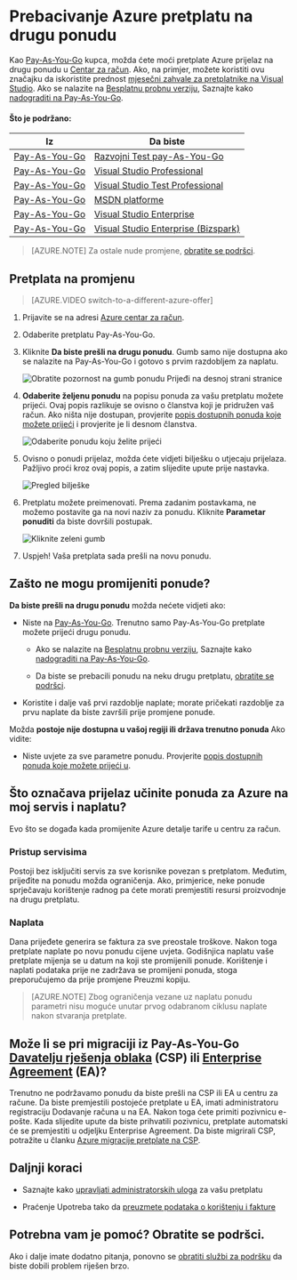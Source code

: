 <properties
    pageTitle="Prebacivanje Azure pretplatu na drugu ponudu | Microsoft Azure"
    description="Saznajte kako promijeniti pretplate Azure i prijeđite na drugi ponudu pomoću portala za Upravljanje pretplatom"
    services=""
    documentationCenter=""
    authors="genlin"
    manager="mbaldwin"
    editor=""
    tags="billing,top-support-issue"/>

<tags
    ms.service="billing"
    ms.workload="na"
    ms.tgt_pltfrm="na"
    ms.devlang="na"
    ms.topic="article"
    ms.date="09/30/2016"
    ms.author="genli"/>

# <a name="switch-your-azure-subscription-to-another-offer"></a>Prebacivanje Azure pretplatu na drugu ponudu

Kao [Pay-As-You-Go](https://azure.microsoft.com/offers/ms-azr-0003p/) kupca, možda ćete moći pretplate Azure prijelaz na drugu ponudu u [Centar za račun](https://account.windowsazure.com/Subscriptions). Ako, na primjer, možete koristiti ovu značajku da iskoristite prednost [mjesečni zahvale za pretplatnike na Visual Studio](https://azure.microsoft.com/pricing/member-offers/msdn-benefits-details/). Ako se nalazite na [Besplatnu probnu verziju](https://azure.microsoft.com/free/), Saznajte kako [nadograditi na Pay-As-You-Go](billing-upgrade-azure-subscription.md).

#### <a name="whats-supported"></a>Što je podržano:

| Iz                                                              | Da biste                                                                                      |
|-------------------------------------------------------------------|-----------------------------------------------------------------------------------------|
| [Pay-As-You-Go](https://azure.microsoft.com/offers/ms-azr-0003p/) | [Razvojni Test pay-As-You-Go](https://azure.microsoft.com/offers/ms-azr-0023p/)              |
| [Pay-As-You-Go](https://azure.microsoft.com/offers/ms-azr-0003p/) | [Visual Studio Professional](https://azure.microsoft.com/offers/ms-azr-0059p/)          |
| [Pay-As-You-Go](https://azure.microsoft.com/offers/ms-azr-0003p/) | [Visual Studio Test Professional](https://azure.microsoft.com/offers/ms-azr-0060p/)     |
| [Pay-As-You-Go](https://azure.microsoft.com/offers/ms-azr-0003p/) | [MSDN platforme](https://azure.microsoft.com/offers/ms-azr-0062p/)                      |
| [Pay-As-You-Go](https://azure.microsoft.com/offers/ms-azr-0003p/) | [Visual Studio Enterprise](https://azure.microsoft.com/offers/ms-azr-0063p/)            |
| [Pay-As-You-Go](https://azure.microsoft.com/offers/ms-azr-0003p/) | [Visual Studio Enterprise (Bizspark)](https://azure.microsoft.com/offers/ms-azr-0064p/) |

> [AZURE.NOTE] Za ostale nude promjene, [obratite se podršci](https://portal.azure.com/?#blade/Microsoft_Azure_Support/HelpAndSupportBlade).
    
## <a name="switch-subscription-offer"></a>Pretplata na promjenu

> [AZURE.VIDEO switch-to-a-different-azure-offer]

1.  Prijavite se na adresi [Azure centar za račun](https://account.windowsazure.com/Subscriptions).

2.  Odaberite pretplatu Pay-As-You-Go.

3.  Kliknite **Da biste prešli na drugu ponudu**. Gumb samo nije dostupna ako se nalazite na Pay-As-You-Go i gotovo s prvim razdobljem za naplatu.

    ![Obratite pozornost na gumb ponudu Prijeđi na desnoj strani stranice](./media/billing-how-to-switch-azure-offer/switchbutton.png)
    
4.  **Odaberite željenu ponudu** na popisu ponuda za vašu pretplatu možete prijeći. Ovaj popis razlikuje se ovisno o članstva koji je pridružen vaš račun. Ako ništa nije dostupan, provjerite [popis dostupnih ponuda koje možete prijeći](#whats-supported) i provjerite je li desnom članstva. 

    ![Odaberite ponudu koju želite prijeći](./media/billing-how-to-switch-azure-offer/selectoffer.png)

5.  Ovisno o ponudi prijelaz, možda ćete vidjeti bilješku o utjecaju prijelaza. Pažljivo proći kroz ovaj popis, a zatim slijedite upute prije nastavka.

    ![Pregled bilješke](./media/billing-how-to-switch-azure-offer/thingstonote.png)

6.  Pretplatu možete preimenovati. Prema zadanim postavkama, ne možemo postavite ga na novi naziv za ponudu. Kliknite **Parametar ponuditi** da biste dovršili postupak.

    ![Kliknite zeleni gumb](./media/billing-how-to-switch-azure-offer/confirmpage.png)

7.  Uspjeh! Vaša pretplata sada prešli na novu ponudu.

## <a name="why-cant-i-switch-offers"></a>Zašto ne mogu promijeniti ponude?

**Da biste prešli na drugu ponudu** možda nećete vidjeti ako:

- Niste na [Pay-As-You-Go](https://azure.microsoft.com/offers/ms-azr-0003p/). Trenutno samo Pay-As-You-Go pretplate možete prijeći drugu ponudu.

    - Ako se nalazite na [Besplatnu probnu verziju](https://azure.microsoft.com/free/), Saznajte kako [nadograditi na Pay-As-You-Go](billing-upgrade-azure-subscription.md).

    - Da biste se prebacili ponudu na neku drugu pretplatu, [obratite se podršci](https://portal.azure.com/?#blade/Microsoft_Azure_Support/HelpAndSupportBlade).

- Koristite i dalje vaš prvi razdoblje naplate; morate pričekati razdoblje za prvu naplate da biste završili prije promjene ponude.

Možda **postoje nije dostupna u vašoj regiji ili država trenutno ponuda** Ako vidite:

- Niste uvjete za sve parametre ponudu. Provjerite [popis dostupnih ponuda koje možete prijeći u](#whats-supported).

## <a name="what-does-switching-azure-offers-do-to-my-service-and-billing"></a>Što označava prijelaz učinite ponuda za Azure na moj servis i naplatu?

Evo što se događa kada promijenite Azure detalje tarife u centru za račun.

### <a name="access-to-services"></a>Pristup servisima

Postoji bez isključiti servis za sve korisnike povezan s pretplatom. Međutim, prijeđite na ponudu možda ograničenja. Ako, primjerice, neke ponude sprječavaju korištenje radnog pa ćete morati premjestiti resursi proizvodnje na drugu pretplatu.

### <a name="billing"></a>Naplata

Dana prijeđete generira se faktura za sve preostale troškove. Nakon toga pretplate naplate po novu ponudu cijene uvjeta. Godišnjica naplatu vaše pretplate mijenja se u datum na koji ste promijenili ponude. Korištenje i naplati podataka prije ne zadržava se promijeni ponuda, stoga preporučujemo da prije promjene Preuzmi kopiju.

> [AZURE.NOTE] Zbog ograničenja vezane uz naplatu ponudu parametri nisu moguće unutar prvog odabranom ciklusu naplate nakon stvaranja pretplate.

## <a name="can-i-migrate-from-pay-as-you-go-to-cloud-solution-providerhttpspartnermicrosoftcomsolutionscloud-reseller-overview-csp-or-enterprise-agreementhttpsazuremicrosoftcompricingenterprise-agreement-ea"></a>Može li se pri migraciji iz Pay-As-You-Go [Davatelju rješenja oblaka](https://partner.microsoft.com/Solutions/cloud-reseller-overview) (CSP) ili [Enterprise Agreement](https://azure.microsoft.com/pricing/enterprise-agreement/) (EA)?

Trenutno ne podržavamo ponudu da biste prešli na CSP ili EA u centru za račune. Da biste premjestili postojeće pretplate u EA, imati administratoru registraciju Dodavanje računa u na EA. Nakon toga ćete primiti pozivnicu e-pošte. Kada slijedite upute da biste prihvatili pozivnicu, pretplate automatski će se premjestiti u odjeljku Enterprise Agreement. Da biste migrirali CSP, potražite u članku [Azure migracije pretplate na CSP](https://blogs.technet.microsoft.com/hybridcloudbp/2016/08/26/azure-subscription-migration-to-csp/).

## <a name="next-steps"></a>Daljnji koraci

- Saznajte kako [upravljati administratorskih uloga](billing-add-change-azure-subscription-administrator.md) za vašu pretplatu

- Praćenje Upotreba tako da [preuzmete podataka o korištenju i fakture](billing-download-azure-invoice-daily-usage-date.md)

## <a name="need-help-contact-support"></a>Potrebna vam je pomoć? Obratite se podršci.

Ako i dalje imate dodatno pitanja, ponovno se [obratiti službi za podršku](https://portal.azure.com/?#blade/Microsoft_Azure_Support/HelpAndSupportBlade) da biste dobili problem riješen brzo.
